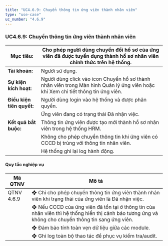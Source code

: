 ```yaml
---
title: "UC4.6.9: Chuyển thông tin ứng viên thành nhân viên"
type: "use-case"
uc_number: "4.6.9"
---
```


### UC4.6.9: Chuyển thông tin ứng viên thành nhân viên

| **Mục tiêu:** | Cho phép người dùng chuyển đổi hồ sơ của ứng viên đã được tuyển dụng thành hồ sơ nhân viên chính thức trên hệ thống. |
| --- | --- |
| **Tài khoản:** | Người sử dụng. |
| **Sự kiện kích hoạt:** | Người dùng click vào icon Chuyển hồ sơ thành nhân viên trong Màn hình Quản lý ứng viên hoặc khi Xem chi tiết thông tin ứng viên. |
| **Điều kiện tiên quyết:** | Người dùng login vào hệ thống và được phân quyền. |
|  | Ứng viên đang có trạng thái Đã nhận việc. |
| **Kết quả bắt buộc:** | Thông tin ứng viên được tạo mới thành hồ sơ nhân viên trong hệ thống HRM. |
|  | Không cho phép chuyển thông tin khi ứng viên có CCCD bị trùng với thông tin nhân viên. |
|  | Hệ thống ghi lại log hành động. |

#### Quy tắc nghiệp vụ

| **Mã QTNV** | **Mô tả** |
| --- | --- |
| QTNV 4.6.9 | ❖ Chỉ cho phép chuyển thông tin ứng viên thành nhân viên khi trạng thái của ứng viên là Đã nhận việc. |
|  | ❖ Nếu CCCD của ứng viên đã tồn tại ở thông tin của nhân viên thì hệ thống hiển thị cảnh báo tương ứng và không cho chuyển thông tin sang ứng viên. |
|  | ❖ Đảm bảo tính toàn vẹn dữ liệu giữa các module. |
|  | ❖ Ghi log toàn bộ thao tác để phục vụ kiểm tra/audit. |
